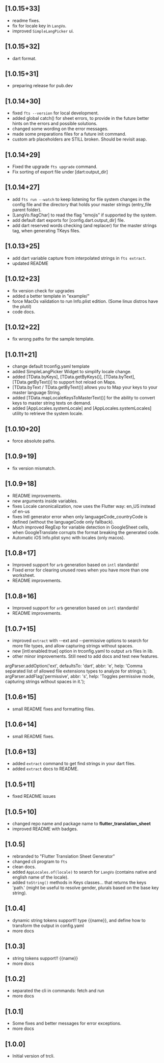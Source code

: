 ## [1.0.15+33]
- readme fixes.
- fix for locale key in `LangVo`.
- improved `SimpleLangPicker` ui.

## [1.0.15+32]
- dart format.

## [1.0.15+31]
- preparing release for pub.dev

## [1.0.14+30]
- fixed `fts --version` for local development.
- added global catch() for sheet errors, to provide in the future better hints on the errors and possible solutions.
- changed some wording on the error messages.
- made some preparations files for a future init command.
- custom arb placeholders are STILL broken. Should be revisit asap.

## [1.0.14+29]
- Fixed the upgrade `fts upgrade` command.
- Fix sorting of export file under [dart:output_dir]

## [1.0.14+27]

- add `fts run --watch` to keep listening for file system changes in the config file and the directory that holds your master strings (entry_file parent folder).
- [LangVo.flagChar] to read the flag "emojis" if supported by the system.
- add default dart exports for [config.dart.output_dir] file.
- add dart reserved words checking (and replacer) for the master strings tag, when generating TKeys files.

## [1.0.13+25]

- add dart variable capture from interpolated strings in `fts extract`.
- updated README

## [1.0.12+23]

- fix version check for upgrades
- added a better template in "example/"
- force MacOs validation to run Info.plist edition. (Some linux distros have the plutil)
- code docs.

## [1.0.12+22]

- fix wrong paths for the sample template.

## [1.0.11+21]

- change default trconfig.yaml template
- added SimpleLangPicker Widget to simplify locale change.
- added [TData.byKeys], [TData.getByKeys()], [TData.byText], [TData.getByText()] to support hot reload on Maps.
- [TData.byText / TData.getByText()] allows you to Map your keys to your master language String.
- added [TData.mapLocaleKeysToMasterText()] for the ability to convert keys to master string texts on demand.
- added [AppLocales.systemLocale] and [AppLocales.systemLocales] utility to retrieve the system locale.

## [1.0.10+20]

- force absolute paths.

## [1.0.9+19]

- fix version mismatch.

## [1.0.9+18]

- README improvements.
- new arguments inside variables.
- fixes Locale canonicalization, now uses the Flutter way: en_US instead of en-us
- fixes Intl generator error when only languageCode_countryCode is defined (without the languageCode only fallback).
- Much improved RegExp for variable detection in GoogleSheet cells, when GoogleTranslate corrupts the format breaking the generated code.
- Automatic iOS Info.plist sync with locales (only macos).

## [1.0.8+17]

- Improved support for `arb` generation based on `intl` standards!
- Fixed error for clearing unused rows when you have more than one worksheet.
- README improvements.

## [1.0.8+16]

- Improved support for `arb` generation based on `intl` standards!
- README improvements.

## [1.0.7+15]

- improved `extract` with --ext and --permissive options to search for more file types, and allow capturing strings without spaces.
- new [intl:enabled:true] option in trconfig.yaml to output `arb` files in lib.
- other minor improvements. Still need to add docs and test new features.

argParser.addOption('ext', defaultsTo: 'dart', abbr: 'e', help: 'Comma separated list of allowed file extensions types to analyze for strings.');
argParser.addFlag('permissive', abbr: 's', help: 'Toggles permissive mode, capturing strings without spaces in it.');

## [1.0.6+15]

- small README fixes and formatting files.

## [1.0.6+14]

- small README fixes.

## [1.0.6+13]

- added `extract` command to get find strings in your dart files.
- added `extract` docs to README.

## [1.0.5+11]

- fixed README issues

## [1.0.5+10]

- changed repo name and package name to **flutter_translation_sheet**
- improved README with badges.

## [1.0.5]

- rebranded to "Flutter Translation Sheet Generator"
- changed cli program to `fts`
- clean docs.
- added `AppLocales.of(locale)` to search for `LangVo` (contains native and english name of the locale).
- added `toString()` methods in Keys classes... that returns the keys 'path.' (might be useful to resolve gender, plurals based on the base key string).

## [1.0.4]

- dynamic string tokens support!! type {{name}},
  and define how to transform the output in config.yaml
- more docs

## [1.0.3]

- string tokens support!! {{name}}
- more docs

## [1.0.2]

- separated the cli in commands: fetch and run
- more docs

## [1.0.1]

- Some fixes and better messages for error exceptions.
- more docs

## [1.0.0]

- Initial version of trcli.
